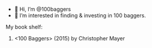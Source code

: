 - 👋 Hi, I’m @100baggers
- 👀 I’m interested in finding & investing in 100 baggers.

My book shelf:
1. <100 Baggers> (2015) by Christopher Mayer 


<!---
100baggers/100baggers is a ✨ special ✨ repository because its `README.md` (this file) appears on your GitHub profile.
You can click the Preview link to take a look at your changes.
--->
